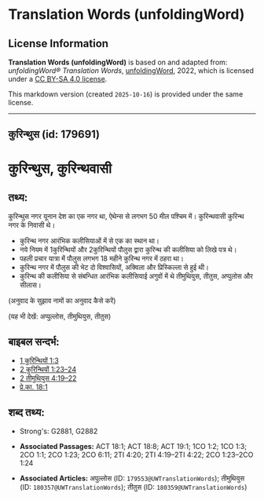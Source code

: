 # Translation Words (unfoldingWord)

## License Information

**Translation Words (unfoldingWord)** is based on and adapted from: _unfoldingWord® Translation Words_, [unfoldingWord](https://unfoldingword.org/utw), 2022, which is licensed under a [CC BY-SA 4.0 license](https://creativecommons.org/licenses/by-sa/4.0/legalcode.en).

This markdown version (created `2025-10-16`) is provided under the same license.



--------------------------------

## कुरिन्थुस (id: 179691)

कुरिन्थुस, कुरिन्थवासी
======================

तथ्य:
-----

कुरिन्थुस नगर यूनान देश का एक नगर था, ऐथेन्स से लगभग 50 मील पश्चिम में। कुरिन्थवासी कुरिन्थ नगर के निवासी थे।

* कुरिन्थ नगर आरंभिक कलीसियाओं में से एक का स्थान था।
* नये नियम में 1कुरिन्थियों और 2कुरिन्थियों पौलुस द्वारा कुरिन्थ की कलीसिया को लिखे पत्र थे।
* पहली प्रचार यात्रा में पौलुस लगभग 18 महीने कुरिन्थ नगर में ठहरा था।
* कुरिन्थ नगर में पौलुस की भेट दो विश्वासियों, अक्विला और प्रिस्किल्ला से हुई थी।
* कुरिन्थ की कलीसिया से संबन्धित आरंभिक कलीसियाई अगुवों में थे तीमुथियुस, तीतुस, अप्पुलोस और सीलास।

(अनुवाद के सुझाव नामों का अनुवाद कैसे करें)

(यह भी देखें: अप्पुल्लोस, तीमुथियुस, तीतुस)

बाइबल सन्दर्भ:
--------------

* [1 कुरिन्थियों 1:3](https://ref.ly/1Cor0:0)
* [2 कुरिन्थियों 1:23–24](https://ref.ly/2Cor0:0)
* [2 तीमुथियुस 4:19–22](https://ref.ly/2Tim0:0)
* [प्रे.का. 18:1](https://ref.ly/Acts18:1)

शब्द तथ्य:
----------

* Strong's: G2881, G2882

* **Associated Passages:** ACT 18:1; ACT 18:8; ACT 19:1; 1CO 1:2; 1CO 1:3; 2CO 1:1; 2CO 1:23; 2CO 6:11; 2TI 4:20; 2TI 4:19–2TI 4:22; 2CO 1:23–2CO 1:24
* **Associated Articles:** अपुल्लोस (ID: `179553@UWTranslationWords`); तीमुथियुस (ID: `180357@UWTranslationWords`); तीतुस (ID: `180359@UWTranslationWords`)

